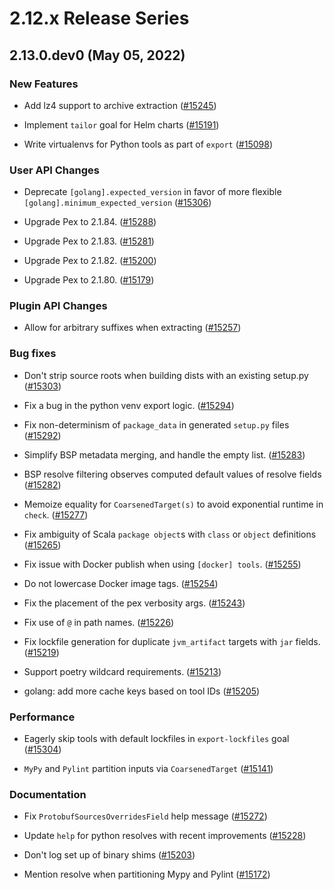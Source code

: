 # 2.12.x Release Series

## 2.13.0.dev0 (May 05, 2022)

### New Features

* Add lz4 support to archive extraction ([#15245](https://github.com/pantsbuild/pants/pull/15245))

* Implement `tailor` goal for Helm charts ([#15191](https://github.com/pantsbuild/pants/pull/15191))

* Write virtualenvs for Python tools as part of `export` ([#15098](https://github.com/pantsbuild/pants/pull/15098))

### User API Changes

* Deprecate `[golang].expected_version` in favor of more flexible `[golang].minimum_expected_version` ([#15306](https://github.com/pantsbuild/pants/pull/15306))

* Upgrade Pex to 2.1.84. ([#15288](https://github.com/pantsbuild/pants/pull/15288))

* Upgrade Pex to 2.1.83. ([#15281](https://github.com/pantsbuild/pants/pull/15281))

* Upgrade Pex to 2.1.82. ([#15200](https://github.com/pantsbuild/pants/pull/15200))

* Upgrade Pex to 2.1.80. ([#15179](https://github.com/pantsbuild/pants/pull/15179))

### Plugin API Changes

* Allow for arbitrary suffixes when extracting ([#15257](https://github.com/pantsbuild/pants/pull/15257))

### Bug fixes

* Don't strip source roots when building dists with an existing setup.py ([#15303](https://github.com/pantsbuild/pants/pull/15303))

* Fix a bug in the python venv export logic. ([#15294](https://github.com/pantsbuild/pants/pull/15294))

* Fix non-determinism of `package_data` in generated `setup.py` files ([#15292](https://github.com/pantsbuild/pants/pull/15292))

* Simplify BSP metadata merging, and handle the empty list. ([#15283](https://github.com/pantsbuild/pants/pull/15283))

* BSP resolve filtering observes computed default values of resolve fields ([#15282](https://github.com/pantsbuild/pants/pull/15282))

* Memoize equality for `CoarsenedTarget(s)` to avoid exponential runtime in `check`. ([#15277](https://github.com/pantsbuild/pants/pull/15277))

* Fix ambiguity of Scala `package object`s with `class` or `object` definitions ([#15265](https://github.com/pantsbuild/pants/pull/15265))

* Fix issue with Docker publish when using `[docker] tools`. ([#15255](https://github.com/pantsbuild/pants/pull/15255))

* Do not lowercase Docker image tags. ([#15254](https://github.com/pantsbuild/pants/pull/15254))

* Fix the placement of the pex verbosity args. ([#15243](https://github.com/pantsbuild/pants/pull/15243))

* Fix use of `@` in path names. ([#15226](https://github.com/pantsbuild/pants/pull/15226))

* Fix lockfile generation for duplicate `jvm_artifact` targets with `jar` fields. ([#15219](https://github.com/pantsbuild/pants/pull/15219))

* Support poetry wildcard requirements. ([#15213](https://github.com/pantsbuild/pants/pull/15213))

* golang: add more cache keys based on tool IDs ([#15205](https://github.com/pantsbuild/pants/pull/15205))

### Performance

* Eagerly skip tools with default lockfiles in `export-lockfiles` goal ([#15304](https://github.com/pantsbuild/pants/pull/15304))

* `MyPy` and `Pylint` partition inputs via `CoarsenedTarget` ([#15141](https://github.com/pantsbuild/pants/pull/15141))

### Documentation

* Fix `ProtobufSourcesOverridesField` help message ([#15272](https://github.com/pantsbuild/pants/pull/15272))

* Update `help` for python resolves with recent improvements ([#15228](https://github.com/pantsbuild/pants/pull/15228))

* Don't log set up of binary shims ([#15203](https://github.com/pantsbuild/pants/pull/15203))

* Mention resolve when partitioning Mypy and Pylint ([#15172](https://github.com/pantsbuild/pants/pull/15172))






